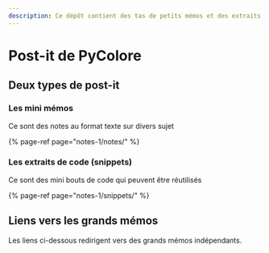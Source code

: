 ```yaml
---
description: Ce dépôt contient des tas de petits mémos et des extraits de code.
---
```


# Post-it de PyColore

## Deux types de post-it

### Les mini mémos

Ce sont des notes au format texte sur divers sujet

{% page-ref page="notes-1/notes/" %}

### Les extraits de code \(snippets\)

Ce sont des mini bouts de code qui peuvent être réutilisés

{% page-ref page="notes-1/snippets/" %}

## Liens vers les grands mémos

Les liens ci-dessous redirigent vers des grands mémos indépendants.

